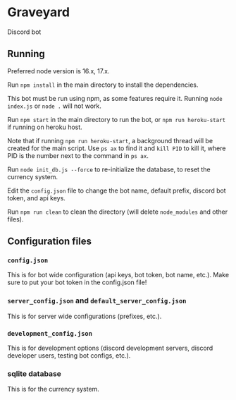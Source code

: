 # Graveyard
Discord bot

## Running

Preferred node version is 16.x, 17.x.

Run `npm install` in the main directory to install the dependencies.

This bot must be run using npm, as some features require it. Running `node index.js` or `node .` will not work.

Run `npm start` in the main directory to run the bot, or `npm run heroku-start` if running on heroku host.

Note that if running `npm run heroku-start`, a background thread will be created for the main script. Use `ps ax` to find it and `kill PID` to kill it, where PID is the number next to the command in `ps ax`.

Run `node init_db.js --force` to re-initialize the database, to reset the currency system.

Edit the `config.json` file to change the bot name, default prefix, discord bot token, and api keys.

Run `npm run clean` to clean the directory (will delete `node_modules` and other files).

## Configuration files

### `config.json`

This is for bot wide configuration (api keys, bot token, bot name, etc.).
Make sure to put your bot token in the config.json file!

### `server_config.json` and `default_server_config.json`

This is for server wide configurations (prefixes, etc.).

### `development_config.json`

This is for development options (discord development servers, discord developer users, testing bot configs, etc.).

### sqlite database

This is for the currency system.
